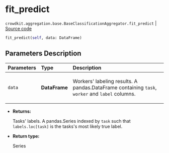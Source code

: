 # fit_predict
`crowdkit.aggregation.base.BaseClassificationAggregator.fit_predict` | [Source code](https://github.com/Toloka/crowd-kit/blob/v1.2.1/crowdkit/aggregation/base/__init__.py#L38)

```python
fit_predict(self, data: DataFrame)
```

## Parameters Description

| Parameters | Type | Description |
| :----------| :----| :-----------|
`data`|**DataFrame**|<p>Workers&#x27; labeling results. A pandas.DataFrame containing `task`, `worker` and `label` columns.</p>

* **Returns:**

  Tasks' labels.
A pandas.Series indexed by `task` such that `labels.loc[task]`
is the tasks's most likely true label.

* **Return type:**

  Series
